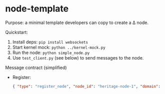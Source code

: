 # node-template

Purpose: a minimal template developers can copy to create a Δ node.

Quickstart:
1. Install deps: `pip install websockets`
2. Start kernel mock: `python ../kernel-mock.py`
3. Run the node: `python simple_node.py`
4. Use `test_client.py` (see below) to send messages to the node.

Message contract (simplified)
- Register:
  ```json
  { "type": "register_node", "node_id": "heritage-node-1", "domain": "heritage.culture" }
